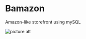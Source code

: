 # Bamazon
Amazon-like storefront using mySQL

![picture alt](http://www.brightlightpictures.com/assets/images/portfolio/thethaw_header.jpg "Title is optional")
